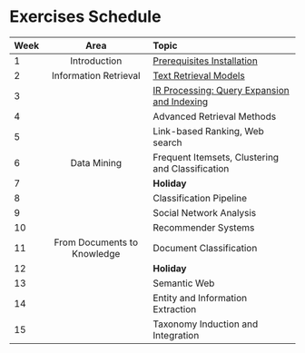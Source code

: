 # Exercises Schedule

| Week | Area                        | Topic                                            |
|:-----|:---------------------------:|:-------------------------------------------------|
| 1    | Introduction                | [Prerequisites Installation][1]	                |
| 2    | Information Retrieval       | [Text Retrieval Models][2]                       |
| 3    |                             | [IR Processing: Query Expansion and Indexing][3]      |
| 4    |                             | Advanced Retrieval Methods                       |
| 5    |                             | Link-based Ranking, Web search                   |
| 6    | Data Mining                 | Frequent Itemsets, Clustering and Classification |
| 7    |                             | **Holiday**                                      |
| 8    |                             | Classification Pipeline                          |
| 9    |                             | Social Network Analysis                          |
| 10   |                             | Recommender Systems                              |
| 11   | From Documents to Knowledge | Document Classification                          |
| 12   |                             | **Holiday**                                      |
| 13   |                             | Semantic Web                                     |
| 14   |                             | Entity and Information Extraction                |
| 15   |                             | Taxonomy Induction and Integration               |

[1]:Prerequisites.md
[2]:01.Vector_Space_Retrieval/Vector_Space_Retrieval.ipynb
[3]:02.Query_Expansion_INdexing/query_expansion_indexing.ipynb
